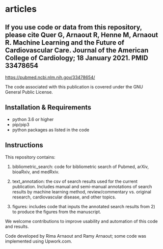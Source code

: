 # articles

## If you use code or data from this repository, please cite Quer G, Arnaout R, Henne M, Arnaout R. Machine Learning and the Future of Cardiovascular Care. Journal of the American College of Cardiology; 18 January 2021. PMID 33478654
https://pubmed.ncbi.nlm.nih.gov/33478654/

The code associated with this publication is covered under the GNU General Public License.

## Installation & Requirements

- python 3.6 or higher
- pip/pip3
- python packages as listed in the code

## Instructions

This repository contains:

1) bibliometric_search: code for bibliometric search of Pubmed, arXiv, bioaRxiv, and medRxiv.

2) text_annotation: the csv of search results used for the current publication. Includes manual and semi-manual annotations of search results by machine learning method, review/commentary vs. original research, cardiovascular disease, and other topics.

3) figures: includes code that inputs the annotated search results from 2) to produce the figures from the manuscript.

We welcome contributions to improve usability and automation of this code and results.

Code developed by Rima Arnaout and Ramy Arnaout; some code was implemented using Upwork.com.